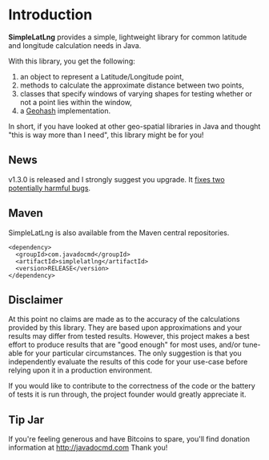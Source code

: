 # Introduction

**SimpleLatLng** provides a simple, lightweight library for common latitude and longitude calculation needs in Java.

With this library, you get the following:
  1. an object to represent a Latitude/Longitude point,
  1. methods to calculate the approximate distance between two points,
  1. classes that specify windows of varying shapes for testing whether or not a point lies within the window,
  1. a [Geohash](http://en.wikipedia.org/wiki/Geohash) implementation.

In short, if you have looked at other geo-spatial libraries in Java and thought "this is way more than I need", this library might be for you!

## News

v1.3.0 is released and I strongly suggest you upgrade. It [fixes two potentially harmful bugs](http://github.com/JavadocMD/simplelatlng/wiki/Version-History).

## Maven

SimpleLatLng is also available from the Maven central repositories.

```
<dependency>
  <groupId>com.javadocmd</groupId>
  <artifactId>simplelatlng</artifactId>
  <version>RELEASE</version>
</dependency>
```

## Disclaimer
At this point no claims are made as to the accuracy of the calculations
provided by this library. They are based upon approximations and your
results may differ from tested results. However, this project makes a best
effort to produce results that are "good enough" for most uses, and/or
tune-able for your particular circumstances. The only suggestion is that
you independently evaluate the results of this code for your use-case
before relying upon it in a production environment.

If you would like to contribute to the correctness of the code or the
battery of tests it is run through, the project founder would greatly
appreciate it.

## Tip Jar
If you're feeling generous and have Bitcoins to spare, you'll find donation information at http://javadocmd.com Thank you!
